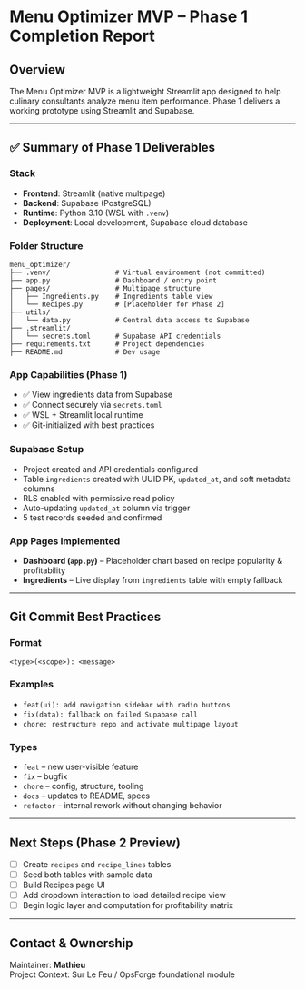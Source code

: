 # Menu Optimizer MVP – Phase 1 Completion Report

## Overview
The Menu Optimizer MVP is a lightweight Streamlit app designed to help culinary consultants analyze menu item performance. Phase 1 delivers a working prototype using Streamlit and Supabase.

---

## ✅ Summary of Phase 1 Deliverables

### Stack
- **Frontend**: Streamlit (native multipage)
- **Backend**: Supabase (PostgreSQL)
- **Runtime**: Python 3.10 (WSL with `.venv`)
- **Deployment**: Local development, Supabase cloud database

### Folder Structure
```
menu_optimizer/
├── .venv/                # Virtual environment (not committed)
├── app.py                # Dashboard / entry point
├── pages/                # Multipage structure
│   ├── Ingredients.py    # Ingredients table view
│   └── Recipes.py        # [Placeholder for Phase 2]
├── utils/
│   └── data.py           # Central data access to Supabase
├── .streamlit/
│   └── secrets.toml      # Supabase API credentials
├── requirements.txt      # Project dependencies
├── README.md             # Dev usage
```

### App Capabilities (Phase 1)
- ✅ View ingredients data from Supabase
- ✅ Connect securely via `secrets.toml`
- ✅ WSL + Streamlit local runtime
- ✅ Git-initialized with best practices

### Supabase Setup
- Project created and API credentials configured
- Table `ingredients` created with UUID PK, `updated_at`, and soft metadata columns
- RLS enabled with permissive read policy
- Auto-updating `updated_at` column via trigger
- 5 test records seeded and confirmed

### App Pages Implemented
- **Dashboard (`app.py`)** – Placeholder chart based on recipe popularity & profitability
- **Ingredients** – Live display from `ingredients` table with empty fallback

---

## Git Commit Best Practices

### Format
```
<type>(<scope>): <message>
```

### Examples
- `feat(ui): add navigation sidebar with radio buttons`
- `fix(data): fallback on failed Supabase call`
- `chore: restructure repo and activate multipage layout`

### Types
- `feat` – new user-visible feature
- `fix` – bugfix
- `chore` – config, structure, tooling
- `docs` – updates to README, specs
- `refactor` – internal rework without changing behavior

---

## Next Steps (Phase 2 Preview)
- [ ] Create `recipes` and `recipe_lines` tables
- [ ] Seed both tables with sample data
- [ ] Build Recipes page UI
- [ ] Add dropdown interaction to load detailed recipe view
- [ ] Begin logic layer and computation for profitability matrix

---

## Contact & Ownership
Maintainer: **Mathieu**  
Project Context: Sur Le Feu / OpsForge foundational module